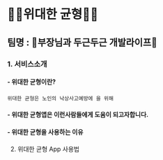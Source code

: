 # 🏋️‍♂️위대한 균형🏋️‍♂️


## 팀명 : 🌈부장님과 두근두근 개발라이프🌈


### 1. 서비스소개
#### - 위대한 균형이란?
    위대한 균형은 노인의 낙상사고예방에 을 위해
#### - 위대한 균형앱은 이런사람들에게 도움이 되고자합니다.
#### - 위대한 균형을 사용하는 이유

2. 위대한 균형 App 사용법

<br>






